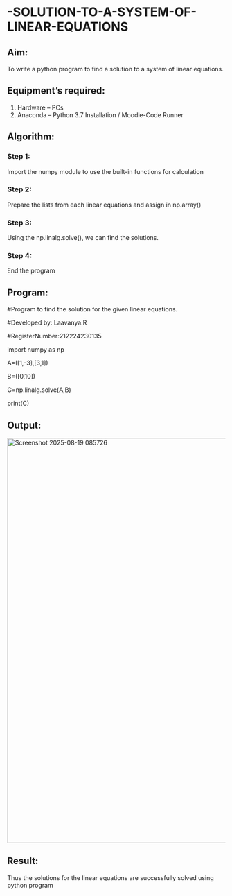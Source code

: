 # -SOLUTION-TO-A-SYSTEM-OF-LINEAR-EQUATIONS
## Aim:
To write a python program to find a solution to a system of linear equations.
## Equipment’s required:
1. 	Hardware – PCs
2. 	Anaconda – Python 3.7 Installation / Moodle-Code Runner
## Algorithm:
### Step 1: 
Import the numpy module to use the built-in functions for calculation
### Step 2: 
Prepare the lists from each linear equations and assign in np.array()
### Step 3: 
Using the np.linalg.solve(), we can find the solutions.
### Step 4: 
End the program

## Program:
#Program to find the solution for the given linear equations.

#Developed by: Laavanya.R

#RegisterNumber:212224230135

import numpy as np

A=([1,-3],[3,1])

B=([0,10])

C=np.linalg.solve(A,B)

print(C)

## Output:

<img width="1296" height="934" alt="Screenshot 2025-08-19 085726" src="https://github.com/user-attachments/assets/06dc24f0-4694-4104-b992-5cbf500005b6" />

## Result: 
Thus the solutions for the linear equations are successfully solved using python program

